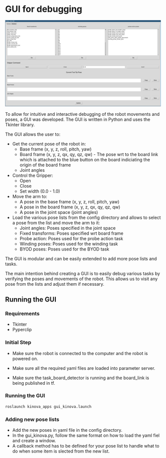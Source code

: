 #  GUI for debugging
<p float="center">
  <img src="images/gui/gui.jpg" width="600" />
</p>

To allow for intuitive and interactive debugging of the robot movements and poses, a GUI was developed. The GUI is written in Python and uses the Tkinter library.

The GUI allows the user to:
- Get the current pose of the robot in:
    - Base frame (x, y, z, roll, pitch, yaw)
    - Board frame (x, y, z, qx, qy, qz, qw) - The pose wrt to the board link which is attached to the blue button on the board indiciating the origin of the board frame
    - Joint angles
- Control the Gripper:
    - Open
    - Close
    - Set width (0.0 - 1.0)
- Move the arm to:
    - A pose in the base frame (x, y, z, roll, pitch, yaw)
    - A pose in the board frame (x, y, z, qx, qy, qz, qw)
    - A pose in the joint space (joint angles)
- Load the various pose lists from the config directory and allows to select a pose from the list and move the arm to it:
    - Joint angles: Poses specified in the joint space
    - Fixed transforms: Poses specified wrt board frame
    - Probe action: Poses used for the probe action task
    - Winding poses: Poses used for the winding task
    - BYOD poses: Poses used for the BYOD task

The GUI is modular and can be easily extended to add more pose lists and tasks. 

The main intention behind creating a GUI is to easily debug various tasks by verifying the poses and movements of the robot. This allows us to visit any pose from the lists and adjust them if necessary.

## Running the GUI

### Requirements
- Tkinter
- Pyperclip

### Initial Step

- Make sure the robot is connected to the computer and the robot is powered on.

- Make sure all the required yaml files are loaded into parameter server.

- Make sure the task_board_detector is running and the board_link is being published in tf.

### Running the GUI

```bash
roslaunch kinova_apps gui_kinova.launch
```

### Adding new pose lists

- Add the new poses in yaml file in the config directory.
- In the gui_kinova.py, follow the same format on how to load the yaml fiel and create a window.
- A callback method has to be defined for your pose list to handle what to do when some item is slected from the new list.
